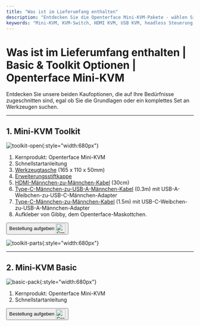 ```yaml
---
title: "Was ist im Lieferumfang enthalten"
description: "Entdecken Sie die Openterface Mini-KVM-Pakete - wählen Sie zwischen den Optionen Basic und Toolkit. Vollständige KVM-Lösung mit HDMI-, USB-C-Konnektivität und Zubehör für nahtloses Gerätemanagement."
keywords: "Mini-KVM, KVM-Switch, HDMI KVM, USB KVM, headless Steuerung, Computerperipherie, KVM-Toolkit, KVM-Zubehör, Remote-Arbeitsplatz, Multi-Geräte-Steuerung"
---
```


# **Was ist im Lieferumfang enthalten** | Basic & Toolkit Optionen | Openterface Mini-KVM

Entdecken Sie unsere beiden Kaufoptionen, die auf Ihre Bedürfnisse zugeschnitten sind, egal ob Sie die Grundlagen oder ein komplettes Set an Werkzeugen suchen.

---

## 1. Mini-KVM **Toolkit**

![toolkit-open](/images/product/toolkit-open.jpg){:style="width:680px"}

1. Kernprodukt: Openterface Mini-KVM
2. Schnellstartanleitung
3. [Werkzeugtasche](/product/accessories/#openterface-toolkit-bag) (165 x 110 x 50mm)
4. [Erweiterungsstiftkappe](../extension-pins)
5. [HDMI-Männchen-zu-Männchen-Kabel](/product/accessories/#hdmi-male-to-male-cable) (30cm)
6. [Type-C-Männchen-zu-USB-A-Männchen-Kabel](/product/accessories/#type-c-to-usb-a-cable-with-adapter) (0.3m) mit USB-A-Weibchen-zu-USB-C-Männchen-Adapter
7. [Type-C-Männchen-zu-Männchen-Kabel](/product/accessories/#upgraded-nylon-usb-c-cable-240w-fast-charging-10gbps-data-transfer) (1.5m) mit USB-C-Weibchen-zu-USB-A-Männchen-Adapter
8. Aufkleber von Gibby, dem Openterface-Maskottchen.

<button class="md-button" onclick="window.location.href='https://www.crowdsupply.com/techxartisan/openterface-mini-kvm#products'"> Bestellung aufgeben <img src="/images/trademark/crowd-supply.svg" alt="Crowd Supply" style="vertical-align: middle; height: 26px;"></button>

![toolkit-parts](/images/product/toolkit-parts.jpg){:style="width:680px"}

---

## 2. Mini-KVM **Basic**

![basic-pack](/images/product/basic-with-maunal.jpg){:style="width:680px"}

1. Kernprodukt: Openterface Mini-KVM
2. Schnellstartanleitung

<button class="md-button" onclick="window.location.href='https://www.crowdsupply.com/techxartisan/openterface-mini-kvm#products'"> Bestellung aufgeben <img src="/images/trademark/crowd-supply.svg" alt="Crowd Supply" style="vertical-align: middle; height: 26px;"></button>

